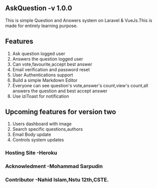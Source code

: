 ## AskQuestion -v 1.0.0

This is simple Question and Answers system on Laravel & VueJs.This is made for entirely learning purpose.

## Features

1. Ask question logged user
2. Answers the question logged user
3. Can vote,favourite,accept best answer
4. Email verification and password reset
5. User Authentications support
6. Build a simple Markdown Editor
7. Everyone can see question's vote,answer's count,view's count,all answers the question and best accept answer
8. Use iziToast for notification


## Upcoming features for version two

1. Users dashboard with image
2. Search specific questions,authors
3. Email Body update
4. Controls system updates

### Hosting Site -Heroku 

### Acknowledment -Mohammad Sarpudin

### Contributor -Nahid Islam,Nstu 12th,CSTE.
